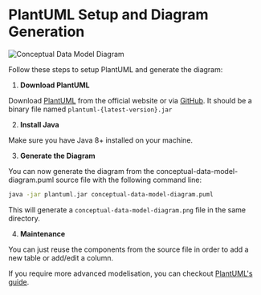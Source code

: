 # PlantUML Setup and Diagram Generation

![Conceptual Data Model Diagram](./conceptual-data-model-diagram.png)

Follow these steps to setup PlantUML and generate the diagram:

1. **Download PlantUML**

Download [PlantUML](https://plantuml.com/en/download) from the official website or via [GitHub](https://github.com/plantuml/plantuml/releases). It should be a binary file named ```plantuml-{latest-version}.jar```

2. **Install Java**

Make sure you have Java 8+ installed on your machine.

3. **Generate the Diagram**

You can now generate the diagram from the conceptual-data-model-diagram.puml source file with the following command line:

```bash
java -jar plantuml.jar conceptual-data-model-diagram.puml
```

This will generate a ```conceptual-data-model-diagram.png``` file in the same directory.

4. **Maintenance**

You can just reuse the components from the source file in order to add a new table or add/edit a column.

If you require more advanced modelisation, you can checkout [PlantUML's guide](https://plantuml.com/en/guide).
